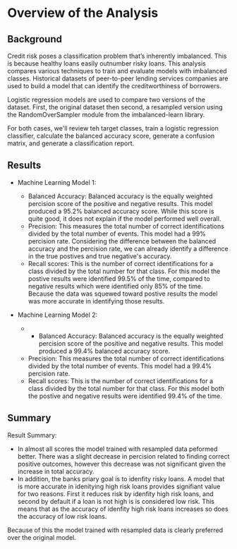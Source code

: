 # Overview of the Analysis

## Background
Credit risk poses a classification problem that’s inherently imbalanced. This is because healthy loans easily outnumber risky loans. This analysis compares various techniques to train and evaluate models with imbalanced classes. Historical datasets of peer-to-peer lending services companies are used to build a model that can identify the creditworthiness of borrowers.

Logistic regression models are used to compare two versions of the dataset. First, the original dataset then second, a resampled version using the RandomOverSampler module from the imbalanced-learn library.

For both cases, we'll review teh target classes, train a logistic regression classifier, calculate the balanced accuracy score, generate a confusion matrix, and generate a classification report.

## Results

* Machine Learning Model 1:
  * Balanced Accuracy: Balanced accuracy is the equally weighted percision score of the positive and negative results. This model produced a 95.2% balanced accuracy score. While this score is quite good, it does not explain if the model performed well overall. 
  * Precision: This measures the total number of correct identifications divided by the total number of events. This model had a 99% percision rate. Considering the difference between the balanced accuracy and the percision rate, we can already identify a difference in the true postives and true negative's accuracy. 
  * Recall scores:  This is the number of correct identifications for a class divided by the total number for that class. For this model the postive results were identified 99.5% of the time, compared to negative results which were identified only 85% of the time. Because the data was squewed toward postive results the model was more accurate in identifying those results. 



* Machine Learning Model 2:
  *   * Balanced Accuracy: Balanced accuracy is the equally weighted percision score of the positive and negative results. This model produced a 99.4% balanced accuracy score.
  * Precision: This measures the total number of correct identifications divided by the total number of events. This model had a 99.4% percision rate.
  * Recall scores:  This is the number of correct identifications for a class divided by the total number for that class. For this model both the postive and negative results were identified 99.4% of the time.

## Summary

Result Summary:
* In almost all scores the model trained with resampled data peformed better. There was a slight decrease in percision related to finding correct positive outcomes, however this decrease was not significant given the increase in total accuracy. 
* In addition, the banks priary goal is to idenfity risky loans. A model that is more accurate in idenitying high risk loans provides signifiant value for two reasons. First it reduces risk by idenfity high risk loans, and second by default if a loan is not high is is considered low risk. This means that as the accuracy of idenfity high risk loans increases so does the accuracy of low risk loans.   

Because of this the model trained with resampled data is clearly preferred over the original model. 